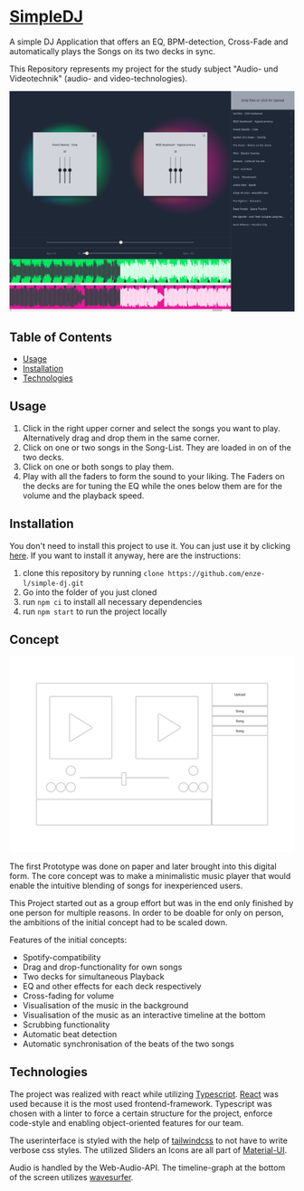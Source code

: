 # [SimpleDJ](https://enze-l.github.io/simple-dj)
A simple DJ Application that offers an EQ, BPM-detection, Cross-Fade and automatically plays the Songs on its two decks in sync.

This Repository represents my project for the study subject "Audio- und Videotechnik" (audio- and video-technologies).

![Screenshot](Resources/screenshot.png)

## Table of Contents
- [Usage](#Usage)
- [Installation](#Installation)
- [Technologies](#Technologies)

## Usage

1. Click in the right upper corner and select the songs you want to play. Alternatively drag and drop them in the same corner.
2. Click on one or two songs in the Song-List. They are loaded in on of the two decks.
3. Click on one or both songs to play them.
4. Play with all the faders to form the sound to your liking. The Faders on the decks are for tuning the EQ while the ones below them are for the volume and the playback speed.

## Installation 
You don't need to install this project to use it. You can just use it by clicking [here](https://enze-l.github.io/simple-dj/). If you want to install it anyway, here are the instructions:
1. clone this repository by running ```clone https://github.com/enze-l/simple-dj.git```
2. Go into the folder of you just cloned
3. run ```npm ci``` to install all necessary dependencies
4. run ```npm start``` to run the project locally

## Concept
![Paper-Prototype](Resources/paperprototyp.png)

The first Prototype was done on paper and later brought into this digital form. The core concept was to make a minimalistic music player that would enable the intuitive blending of songs for inexperienced users.

This Project started out as a group effort but was in the end only finished by one person for multiple reasons. In order to be doable for only on person, the ambitions of the initial concept had to be scaled down.

Features of the initial concepts:
- Spotify-compatibility
- Drag and drop-functionality for own songs
- Two decks for simultaneous Playback
- EQ and other effects for each deck respectively
- Cross-fading for volume
- Visualisation of the music in the background
- Visualisation of the music as an interactive timeline at the bottom
- Scrubbing functionality
- Automatic beat detection
- Automatic synchronisation of the beats of the two songs 

## Technologies
The project was realized with react while utilizing [Typescript](https://www.typescriptlang.org/). [React](https://reactjs.org/) was used because it is the most used frontend-framework. Typescript was chosen with a linter to force a certain structure for the project, enforce code-style and enabling object-oriented features for our team.

The userinterface is styled with the help of [tailwindcss](https://tailwindcss.com/) to not have to write verbose css styles. The utilized Sliders an Icons are all part of [Material-UI](https://mui.com/).

Audio is handled by the Web-Audio-API. The timeline-graph at the bottom of the screen utilizes [wavesurfer](https://wavesurfer-js.org/).
